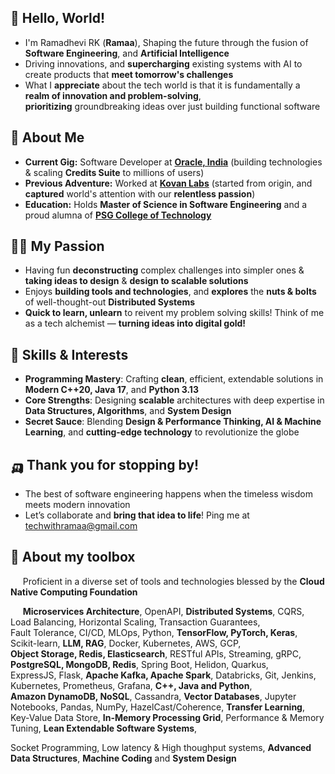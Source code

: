 ## 🐼 Hello, World! 

- I'm Ramadhevi RK (**Ramaa**), Shaping the future through the fusion of **Software Engineering**, and **Artificial Intelligence**
- Driving innovations, and **supercharging** existing systems with AI to create products that **meet tomorrow's challenges**
- What I **appreciate** about the tech world is that it is fundamentally a **realm of innovation and problem-solving**,  
  **prioritizing** groundbreaking ideas over just building functional software

## 🥑 About Me

- **Current Gig:** Software Developer at **[Oracle, India](https://oracle.com)** (building technologies & scaling **Credits Suite** to millions of users)
- **Previous Adventure:** Worked at **[Kovan Labs](https://kovanlabs.com)** (started from origin, and **captured** world's attention with our **relentless passion**)  
- **Education:** Holds **Master of Science in Software Engineering** and a proud alumna of **[PSG College of Technology](https://www.psgtech.edu/index1.php)**

## 🏄‍♀️ My Passion

- Having fun **deconstructing** complex challenges into simpler ones & **taking ideas to design** & **design to scalable solutions**
- Enjoys **building tools and technologies**, and **explores** the **nuts & bolts** of well-thought-out **Distributed Systems**
- **Quick to learn, unlearn** to reivent my problem solving skills! Think of me as a tech alchemist — **turning ideas into digital gold!**

## 🧀 Skills & Interests

- **Programming Mastery**: Crafting **clean**, efficient, extendable solutions in **Modern C++20, Java 17**, and **Python 3.13**
- **Core Strengths**: Designing **scalable** architectures with deep expertise in **Data Structures, Algorithms**, and **System Design**
- **Secret Sauce**: Blending **Design & Performance Thinking, AI & Machine Learning**, and **cutting-edge technology** to revolutionize the globe

## 🛺 Thank you for stopping by!
- The best of software engineering happens when the timeless wisdom meets modern innovation
- Let’s collaborate and **bring that idea to life**! Ping me at [techwithramaa@gmail.com](mailto:TechWithRamaa@example.com)

## 💼 About my toolbox

&nbsp;&nbsp;&nbsp;&nbsp; Proficient in a diverse set of tools and technologies blessed by the **Cloud Native Computing Foundation**

&nbsp;&nbsp;&nbsp;&nbsp; **Microservices Architecture**, OpenAPI, **Distributed Systems**, CQRS, Load Balancing, Horizontal Scaling, Transaction Guarantees,  
Fault Tolerance, CI/CD, MLOps, Python, **TensorFlow, PyTorch, Keras**, Scikit-learn, **LLM, RAG**, Docker, Kubernetes, AWS, GCP,  
 **Object Storage, Redis, Elasticsearch**, RESTful APIs, Streaming, gRPC, **PostgreSQL, MongoDB, Redis**, Spring Boot, Helidon, Quarkus,  
 ExpressJS, Flask, **Apache Kafka, Apache Spark**, Databricks, Git, Jenkins, Kubernetes, Prometheus, Grafana,  **C++, Java and Python**,   
**Amazon DynamoDB, NoSQL**, Cassandra, **Vector Databases**, Jupyter Notebooks, Pandas, NumPy, HazelCast/Coherence, **Transfer Learning**,  
Key-Value Data Store, **In-Memory Processing Grid**, Performance & Memory Tuning, **Lean Extendable Software Systems**,
  
Socket Programming, Low latency & High thoughput systems, **Advanced Data Structures**, **Machine Coding** and **System Design**

